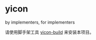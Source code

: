 # yicon

by implementers, for implementers

请使用脚手架工具 [yicon-build](https://www.npmjs.com/package/yicon-build) 来安装本项目。
